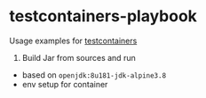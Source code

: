 # testcontainers-playbook

Usage examples for [testcontainers](https://github.com/testcontainers/testcontainers-java)

1. Build Jar from sources and run
  - based on `openjdk:8u181-jdk-alpine3.8`
  - env setup for container
